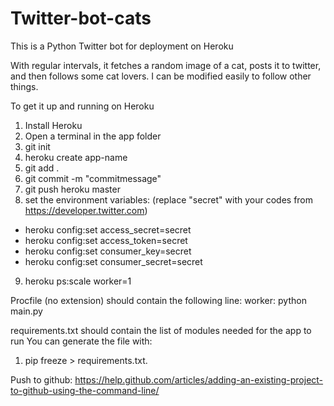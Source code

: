 # Twitter-bot-cats

This is a Python Twitter bot for deployment on Heroku

With regular intervals, it fetches a random image of a cat, posts it to twitter, and then follows some cat lovers. 
I can be modified easily to follow other things. 

To get it up and running on Heroku
1. Install Heroku
2. Open a terminal in the app folder
3. git init
4. heroku create app-name
5. git add . 
6. git commit -m "commitmessage"
7. git push heroku master
8. set the environment variables: (replace "secret" with your codes from https://developer.twitter.com)

- heroku config:set access_secret=secret
- heroku config:set access_token=secret
- heroku config:set consumer_key=secret
- heroku config:set consumer_secret=secret

9. heroku ps:scale worker=1

Procfile (no extension) should contain the following line:
worker: python main.py

requirements.txt should contain the list of modules needed for the app to run
You can generate the file with:
1. pip freeze > requirements.txt.

Push to github:
https://help.github.com/articles/adding-an-existing-project-to-github-using-the-command-line/


